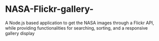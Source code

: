 # NASA-Flickr-gallery-
A Node.js based application to get the NASA images through a Flickr API, while providing functionalities for searching, sorting, and a responsive gallery display 
